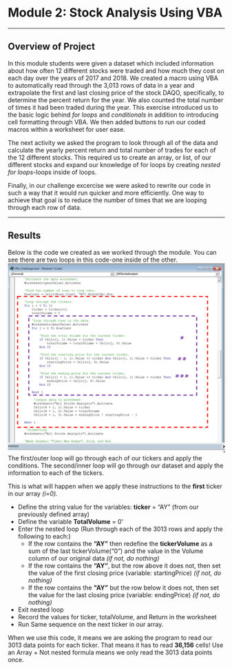 # Module 2: Stock Analysis Using VBA
- - -
## Overview of Project
In this module students were given a dataset which included information about how often 12 different stocks were traded and how much they cost on each day over the years of 2017 and 2018.  We created a macro using VBA to automatically read through the 3,013 rows of data in a year and extrapolate the first and last closing price of the stock DAQO, specifically, to determine the percent return for the year.  We also counted the total number of times it had been traded during the year.  This exercise introduced us to the basic logic behind *for loops* and *conditionals* in addition to introducing cell formatting through VBA.  We then added buttons to run our coded macros within a worksheet for user ease.

The next activity we asked the program to look through all of the data and calculate the yearly percent return and total number of trades for each of the 12 different stocks.  This required us to create an array, or list, of our different stocks and expand our knowledge of for loops by creating *nested for loops*-loops inside of loops.  

Finally, in our challenge excercise we were asked to rewrite our code in such a way that it would run quicker and more efficiently.  One way to achieve that goal is to reduce the number of times that we are looping through each row of data.
- - -
## Results
Below is the code we created as we worked through the module.  You can see there are two loops in this code-one inside of the other.
![Nested Loop Code](https://github.com/murphyk2021/Stock-Analysis/blob/da980120bd370356cf578fb15c14ba30e84f1fca/module_VBA_Code.png)
The first/outer loop will go through each of our tickers and apply the conditions.  The second/inner loop will go through our dataset and apply the information to each of the tickers.

This is what will happen when we apply these instructions to the **first** ticker in our array *(i=0).*
  - Define the string value for the variables:  **ticker** = “AY” (from our previously defined array)
  - Define the variable **TotalVolume** = 0'
  - Enter the nested loop (Run through each of the 3013 rows and apply the following to each:)
    - If the row contains the **“AY”** then redefine the **tickerVolume** as a sum of the last tickerVolume(“0”) and the value in the Volume column of our original data *(if not, do nothing)*
    - If the row contains the **“AY”**, but the row above it does not, then set the value of the first closing price (variable: startingPrice) *(if not, do nothing)*
    - If the row contains the **"AY”**  but the row below it does not, then set the value for the last closing price (variable: endingPrice) *(if not, do nothing)*
  - Exit nested loop
  - Record the values for ticker, totalVolume, and Return in the worksheet
  - Run Same sequence on the next ticker in our array.

When we use this code, it means we are asking the program to read our 3013 data points for each ticker.  That means it has to read **36,156** cells!
Use an Array + Not nested formula means we only read the 3013 data points once.


